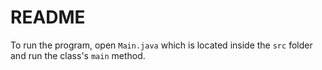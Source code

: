 # README

To run the program, open `Main.java` which is located inside the `src` folder and run the class's `main` method.